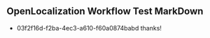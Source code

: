 ## OpenLocalization Workflow Test MarkDown
* 03f2f16d-f2ba-4ec3-a610-f60a0874babd 
thanks!<!--HONumber=Mar16_HO4-->
